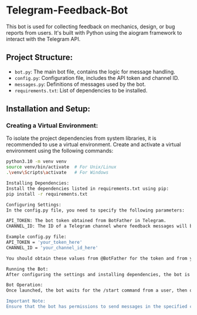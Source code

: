 # Telegram-Feedback-Bot

This bot is used for collecting feedback on mechanics, design, or bug reports from users. It's built with Python using the aiogram framework to interact with the Telegram API.

## Project Structure:
- `bot.py`: The main bot file, contains the logic for message handling.
- `config.py`: Configuration file, includes the API token and channel ID.
- `messages.py`: Definitions of messages used by the bot.
- `requirements.txt`: List of dependencies to be installed.

## Installation and Setup:

### Creating a Virtual Environment:

To isolate the project dependencies from system libraries, it is recommended to use a virtual environment. Create and activate a virtual environment using the following commands:

```bash
python3.10 -m venv venv
source venv/bin/activate  # For Unix/Linux
.\venv\Scripts\activate   # For Windows

Installing Dependencies:
Install the dependencies listed in requirements.txt using pip:
pip install -r requirements.txt

Configuring Settings:
In the config.py file, you need to specify the following parameters:

API_TOKEN: The bot token obtained from BotFather in Telegram.
CHANNEL_ID: The ID of a Telegram channel where feedback messages will be sent.

Example config.py file:
API_TOKEN = 'your_token_here'
CHANNEL_ID = 'your_channel_id_here'

You should obtain these values from @BotFather for the token and from your Telegram channel settings for the ID.

Running the Bot:
After configuring the settings and installing dependencies, the bot is ready to run. Start the bot with this command:

Bot Operation:
Once launched, the bot waits for the /start command from a user, then offers to choose the type of feedback and sends the corresponding message based on the user's choice. Feedback is automatically sent to the configured Telegram channel.

Important Note:
Ensure that the bot has permissions to send messages in the specified channel.
